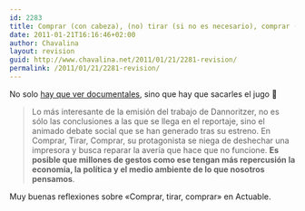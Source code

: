 ```yaml
---
id: 2283
title: Comprar (con cabeza), (no) tirar (si no es necesario), comprar (cada vez menos)
date: 2011-01-21T16:16:46+02:00
author: Chavalina
layout: revision
guid: http://www.chavalina.net/2011/01/21/2281-revision/
permalink: /2011/01/21/2281-revision/
---
```

No solo <a href="http://www.chavalina.net/2011/01/08/fabricados-para-no-durar/" target="_self">hay que ver documentales</a>, sino que hay que sacarles el jugo 🙂

> Lo más interesante de la emisión del trabajo de Dannoritzer, no es sólo las conclusiones a las que se llega en el reportaje, sino el animado debate social que se han generado tras su estreno. En Comprar, Tirar, Comprar, su protagonista se niega de deshechar una impresora y busca reparar la avería que hace que no funcione. **Es posible que millones de gestos como ese tengan más repercusión la economía, la política y el medio ambiente de lo que nosotros pensamos**.

Muy buenas reflexiones sobre «Comprar, tirar, comprar» en Actuable.

<div id="_mcePaste" style="position: absolute; left: -10000px; top: 0px; width: 1px; height: 1px; overflow: hidden;">
  <h1>
    <a title="Permanent Link to Comprar (con cabeza), (no) tirar (si no es necesario), comprar (cada vez menos)" rel="bookmark" href="http://info.actuable.es/2011/01/comprar-con-cabeza-no-tirar-si-no-es-necesario-comprar-cada-vez-menos/">Comprar (con cabeza), (no) tirar (si no es necesario), comprar (cada vez menos)</a>
  </h1>
  
  <p>
    <img class="aligncenter size-full wp-image-2595" title="obsolescencia" src="http://info.actuable.es/wp-content/uploads/2011/01/obsolescencia.jpg" alt="" width="620" height="357" />
  </p>
  
  <p>
    A estas alturas, cualquier persona que tenga un mínimo contacto con la red, habrá visto o habría oído hablar del genial documental <em>Comprar, tirar, comprar</em>, sobre cómo se ha construido la industria de la sociedad de consumo, con <strong>productos con fecha de caducidad que nos obligan a reemplazarlos continuamente</strong>. Este trabajo, además de haber popularizado un término de esos impronunciables -la obsolescencia-, nos descubre por qué las impresoras dan más quebraderos de cabeza que imprimen páginas, por qué un móvil con más de dos años es casi una reliquia o por qué si tu portátil tiene más de cinco años, deberías hacerle un homenaje: porque todos estos objetos están programados para eso, para durar poco.
  </p>
  
  <p>
    Porque que duraban poco ya lo sabíamos, pero no es lo mismo que te cuenten los entresijos, ni ver las consecuencias de este sistema. La sociedad de consumo nos ha convertido unas <strong>máquinas de producir basura</strong>; una basura de la que nos despreocupamos una vez que cerramos la tapa del contenedor. <a href="http://noticias.lainformacion.com/arte-cultura-y-espectaculos/television/no-hay-que-acusar-a-las-empresas-por-la-obsolescencia-programada-hay-que-replantear-el-sistema_FUoD3ZBQ3hXthGsk0aAWf5/">En una entrevista</a> de las cientos que ha dado Cosima Dannoritzer, directora del documental, en los últimos días, la realizadora sostiene que no hay que culpar de esto a las empresas, sino replantear el sistema.
  </p>
  
  <p>
    En un primer momento, no pude estar menos de acuerdo con esta afirmación: ¿Cómo replantear el sistema sin las empresas? Es normal pensar que la compañía que fabricó mi móvil es la culpable de que éste sea de usar y tirar. De hecho, lo es. Sin embargo, atribuir toda la responsabilidad del sistema en el que vivimos a las empresa, podría resultar un poco reduccionista, ya que se que deja de lado algo fundamental: <strong>nuestra responsabilidad</strong>. Echar siempre la culpa a un ente superior, no es otra cosa que reafirmar nuestra propia inferioridad. Y no, no somos seres bobalicones incapaces de tomar las riendas de nuestra propia vida.
  </p>
  
  <p>
    Por eso, lo más interesante de la emisión del trabajo de Dannoritzer, no es sólo las conclusiones a las que se llega en el reportaje, sino el animado debate social que se han generado tras su estreno. En <em>Comprar, Tirar, Comprar</em>, su protagonista se niega de deshechar una impresora y busca reparar la avería que hace que no funcione. <strong>Es posible que millones de gestos como ese tengan más repercusión la economía, la política y el medio ambiente de lo que nosotros pensamos</strong>.</div>